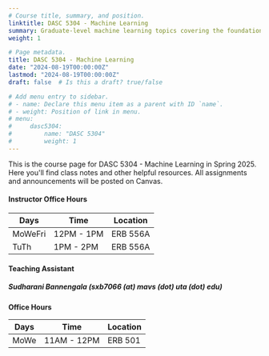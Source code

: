 ```yaml
---
# Course title, summary, and position.
linktitle: DASC 5304 - Machine Learning
summary: Graduate-level machine learning topics covering the foundations up to modern publications.
weight: 1

# Page metadata.
title: DASC 5304 - Machine Learning
date: "2024-08-19T00:00:00Z"
lastmod: "2024-08-19T00:00:00Z"
draft: false  # Is this a draft? true/false

# Add menu entry to sidebar.
# - name: Declare this menu item as a parent with ID `name`.
# - weight: Position of link in menu.
# menu:
#     dasc5304:
#         name: "DASC 5304"
#         weight: 1
---
```


This is the course page for DASC 5304 - Machine Learning in Spring 2025. Here you'll find class notes and other helpful resources. All assignments and announcements will be posted on Canvas.

#### Instructor Office Hours

| Days    | Time       | Location |
| ------- | ---------- | -------- |
| MoWeFri | 12PM - 1PM | ERB 556A |
| TuTh    | 1PM - 2PM  | ERB 556A |

#### Teaching Assistant

##### Sudharani Bannengala (sxb7066 (at) mavs (dot) uta (dot) edu)

**Office Hours**

| Days | Time        | Location |
| ---- | ----------- | -------- |
| MoWe | 11AM - 12PM | ERB 501  |